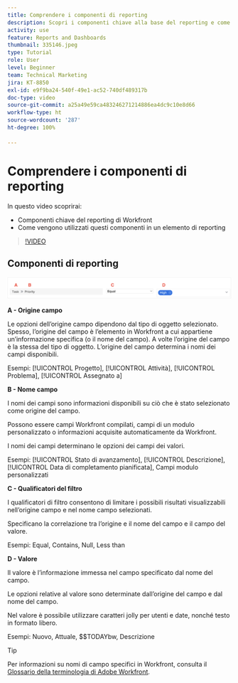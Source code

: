 ```yaml
---
title: Comprendere i componenti di reporting
description: Scopri i componenti chiave alla base del reporting e come vengono utilizzati in un elemento di reporting in Workfront.
activity: use
feature: Reports and Dashboards
thumbnail: 335146.jpeg
type: Tutorial
role: User
level: Beginner
team: Technical Marketing
jira: KT-8850
exl-id: e9f9ba24-540f-49e1-ac52-740df489317b
doc-type: video
source-git-commit: a25a49e59ca483246271214886ea4dc9c10e8d66
workflow-type: ht
source-wordcount: '287'
ht-degree: 100%

---
```


# Comprendere i componenti di reporting

In questo video scoprirai:

* Componenti chiave del reporting di Workfront
* Come vengono utilizzati questi componenti in un elemento di reporting

>[!VIDEO](https://video.tv.adobe.com/v/335146/?quality=12&learn=on)

## Componenti di reporting

![Immagine della schermata per creare un filtro](assets/reporting-components-1.png)

**A - Origine campo**

Le opzioni dell’origine campo dipendono dal tipo di oggetto selezionato. Spesso, l’origine del campo è l’elemento in Workfront a cui appartiene un’informazione specifica (o il nome del campo). A volte l’origine del campo è la stessa del tipo di oggetto.
L’origine del campo determina i nomi dei campi disponibili.

Esempi: [!UICONTROL Progetto], [!UICONTROL Attività], [!UICONTROL Problema], [!UICONTROL Assegnato a]

**B - Nome campo**

I nomi dei campi sono informazioni disponibili su ciò che è stato selezionato come origine del campo.

Possono essere campi Workfront compilati, campi di un modulo personalizzato o informazioni acquisite automaticamente da Workfront.

I nomi dei campi determinano le opzioni dei campi dei valori.

Esempi: [!UICONTROL Stato di avanzamento], [!UICONTROL Descrizione], [!UICONTROL Data di completamento pianificata], Campi modulo personalizzati

**C - Qualificatori del filtro**

I qualificatori di filtro consentono di limitare i possibili risultati visualizzabili nell’origine campo e nel nome campo selezionati.

Specificano la correlazione tra l’origine e il nome del campo e il campo del valore.

Esempi: Equal, Contains, Null, Less than

**D - Valore**

Il valore è l’informazione immessa nel campo specificato dal nome del campo.

Le opzioni relative al valore sono determinate dall’origine del campo e dal nome del campo.

Nel valore è possibile utilizzare caratteri jolly per utenti e date, nonché testo in formato libero.

Esempi: Nuovo, Attuale, $$TODAYbw, Descrizione

>[!TIP]
>
>Per informazioni su nomi di campo specifici in Workfront, consulta il [Glossario della terminologia di Adobe Workfront](https://experienceleague.adobe.com/docs/workfront/using/basics/workfront-terminology-glossary.html?lang=it).

